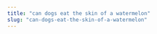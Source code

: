```yaml
---
title: "can dogs eat the skin of a watermelon"
slug: "can-dogs-eat-the-skin-of-a-watermelon"
---
```


